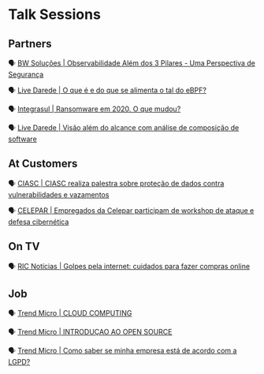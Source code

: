 # Talk Sessions

## Partners

:speaking_head: [BW Soluções | Observabilidade Além dos 3 Pilares - Uma Perspectiva de Segurança](https://www.youtube.com/watch?v=jEQ-16Nhk60)

:speaking_head: [Live Darede | O que é e do que se alimenta o tal do eBPF?](https://youtu.be/YGXUJEHNud4)

:speaking_head: [Integrasul | Ransomware em 2020. O que mudou?](https://www.youtube.com/watch?v=ArBaQDmtMcM)

:speaking_head: [Live Darede | Visão além do alcance com análise de composição de software](https://youtu.be/pt-vdRaRPx4)

## At Customers

:speaking_head: [CIASC | CIASC realiza palestra sobre proteção de dados contra vulnerabilidades e vazamentos](https://www.ciasc.sc.gov.br/noticias/ciasc-realiza-palestra-sobre-protecao-de-dados-contra-vulnerabilidades-e-vazamentos/) 

:speaking_head: [CELEPAR | Empregados da Celepar participam de workshop de ataque e defesa cibernética](https://www.celepar.pr.gov.br/Noticia/Empregados-da-Celepar-participam-de-workshop-de-ataque-e-defesa-cibernetica)

## On TV 

:speaking_head: [RIC Notícias | Golpes pela internet: cuidados para fazer compras online](https://www.youtube.com/watch?v=AECtCLAsIuE&ab_channel=Paran%C3%A1noAr) 


## Job
:speaking_head: [Trend Micro | CLOUD COMPUTING](https://youtu.be/d2WpsDNKvjc)

:speaking_head: [Trend Micro | INTRODUÇAO AO OPEN SOURCE](https://youtu.be/d2WpsDNKvjc)

:speaking_head: [Trend Micro | Como saber se minha empresa está de acordo com a LGPD?](https://youtu.be/5YCEIVb-cF4)
